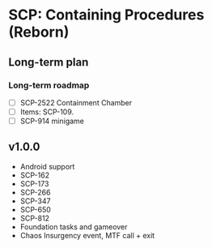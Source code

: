 # SCP: Containing Procedures (Reborn)

## Long-term plan
### Long-term roadmap
- [ ] SCP-2522 Containment Chamber
- [ ] Items: SCP-109.
- [ ] SCP-914 minigame

## v1.0.0
- Android support
- SCP-162
- SCP-173
- SCP-266
- SCP-347
- SCP-650
- SCP-812
- Foundation tasks and gameover
- Chaos Insurgency event, MTF call + exit